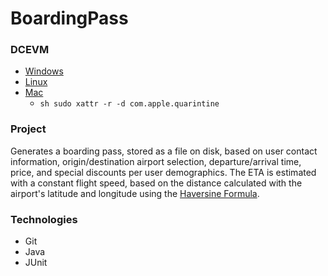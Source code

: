 # BoardingPass


### DCEVM
- [Windows](https://github.com/TravaOpenJDK/trava-jdk-11-dcevm/releases/download/dcevm-11.0.11%2B1/Openjdk11u-dcevm-windows-x64.zip)
- [Linux](https://github.com/TravaOpenJDK/trava-jdk-11-dcevm/releases/download/dcevm-11.0.11%2B1/Openjdk11u-dcevm-linux-x64.tar.gz)
- [Mac](https://github.com/TravaOpenJDK/trava-jdk-11-dcevm/releases/download/dcevm-11.0.11%2B1/Openjdk11u-dcevm-mac-x64.tar.gz)
  - ```sh sudo xattr -r -d com.apple.quarintine```

### Project 
Generates a boarding pass, stored as a file on disk, based on user contact information, origin/destination airport selection, departure/arrival time, price, and special discounts per user demographics. 
The ETA is estimated with a constant flight speed, based on the distance calculated with the airport's latitude and longitude using the [Haversine Formula](https://en.wikipedia.org/wiki/Haversine_formula). 


### Technologies
- Git
- Java
- JUnit
